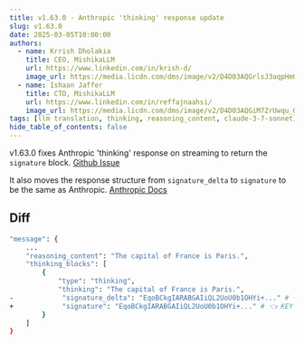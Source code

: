 ```yaml
---
title: v1.63.0 - Anthropic 'thinking' response update
slug: v1.63.0
date: 2025-03-05T10:00:00
authors:
  - name: Krrish Dholakia
    title: CEO, MishikaLLM
    url: https://www.linkedin.com/in/krish-d/
    image_url: https://media.licdn.com/dms/image/v2/D4D03AQGrlsJ3aqpHmQ/profile-displayphoto-shrink_400_400/B4DZSAzgP7HYAg-/0/1737327772964?e=1749686400&v=beta&t=Hkl3U8Ps0VtvNxX0BNNq24b4dtX5wQaPFp6oiKCIHD8
  - name: Ishaan Jaffer
    title: CTO, MishikaLLM
    url: https://www.linkedin.com/in/reffajnaahsi/
    image_url: https://media.licdn.com/dms/image/v2/D4D03AQGiM7ZrUwqu_Q/profile-displayphoto-shrink_800_800/profile-displayphoto-shrink_800_800/0/1675971026692?e=1741824000&v=beta&t=eQnRdXPJo4eiINWTZARoYTfqh064pgZ-E21pQTSy8jc
tags: [llm translation, thinking, reasoning_content, claude-3-7-sonnet]
hide_table_of_contents: false
---
```


v1.63.0 fixes Anthropic 'thinking' response on streaming to return the `signature` block. [Github Issue](https://github.com/skorpland/mishikallm/issues/8964)



It also moves the response structure from `signature_delta` to `signature` to be the same as Anthropic. [Anthropic Docs](https://docs.anthropic.com/en/docs/build-with-claude/extended-thinking#implementing-extended-thinking)


## Diff 

```bash
"message": {
    ...
    "reasoning_content": "The capital of France is Paris.",
    "thinking_blocks": [
        {
            "type": "thinking",
            "thinking": "The capital of France is Paris.",
-            "signature_delta": "EqoBCkgIARABGAIiQL2UoU0b1OHYi+..." # 👈 OLD FORMAT
+            "signature": "EqoBCkgIARABGAIiQL2UoU0b1OHYi+..." # 👈 KEY CHANGE
        }
    ]
}
```
